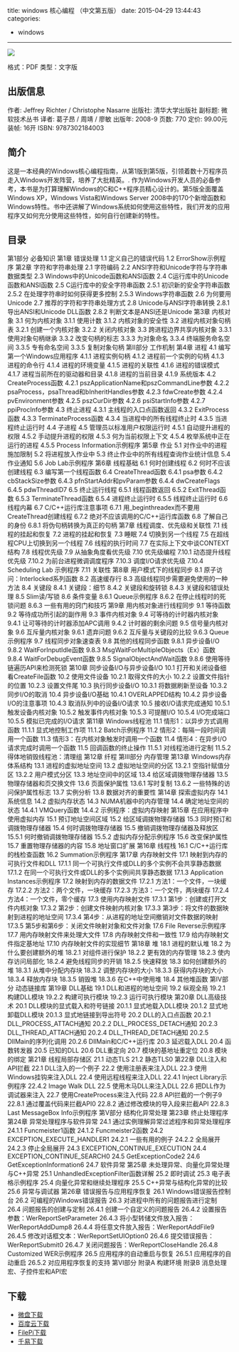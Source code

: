 title: windows 核心编程 （中文第五版）
date: 2015-04-29 13:44:43
categories:
  - windows
---

![](http://img3.douban.com/lpic/s3348730.jpg)

格式：PDF
类型：文字版

<!--more-->

## 出版信息 ##

作者: Jeffrey Richter / Christophe Nasarre 
出版社: 清华大学出版社
副标题: 微软技术丛书
译者: 葛子昂 / 周靖 / 廖敏 
出版年: 2008-9
页数: 770
定价: 99.00元
装帧: 16开
ISBN: 9787302184003

## 简介 ##

这是一本经典的Windows核心编程指南，从第1版到第5版，引领着数十万程序员走入Windows开发阵营，培养了大批精英。.
作为Windows开发人员的必备参考，本书是为打算理解Windows的C和C++程序员精心设计的。第5版全面覆盖Windows XP，Windows Vista和Windows Server 2008中的170个新增函数和Windows特性。书中还讲解了Windows系统如何使用这些特性，我们开发的应用程序又如何充分使用这些特性，如何自行创建新的特性。

## 目录 ##

第1部分 必备知识
第1章 错误处理
1.1 定义自己的错误代码
1.2 ErrorShow示例程序
第2章 字符和字符串处理
2.1 字符编码
2.2 ANSI字符和Unicode字符与字符串数据类型
2.3 Windows中的Unicode函数和ANSI函数
2.4 C运行库中的Unicode函数和ANSI函数
2.5 C运行库中的安全字符串函数
2.5.1 初识新的安全字符串函数
2.5.2 在处理字符串时如何获得更多控制
2.5.3 Windows字符串函数
2.6 为何要用Unicode
2.7 推荐的字符和字符串处理方式
2.8 Unicode与ANSI字符串转换
2.8.1 导出ANSI和Unicode DLL函数
2.8.2 判断文本是ANSI还是Unicode
第3章 内核对象
3.1 何为内核对象
3.1.1 使用计数
3.1.2 内核对象的安全性
3.2 进程内核对象句柄表
3.2.1 创建一个内核对象
3.2.2 关闭内核对象
3.3 跨进程边界共享内核对象
3.3.1 使用对象句柄继承
3.3.2 改变句柄的标志
3.3.3 为对象命名
3.3.4 终端服务命名空间
3.3.5 专有命名空间
3.3.5 复制对象句柄
第Ⅱ部分 工作机制
第4章 进程
4.1 编写第一个Windows应用程序
4.1.1 进程实例句柄
4.1.2 进程前一个实例的句柄
4.1.3 进程的命令行
4.1.4 进程的环境变量
4.1.5 进程的关联性
4.1.6 进程的错误模式
4.1.7 进程当前所在的驱动器和目录
4.1.8 进程的当前目录
4.1.9 系统版本
4.2 CreateProcess函数
4.2.1 pszApplicationName和pszCommandLine参数
4.2.2 psaProcess，psaThread和bInheritHandles参数
4.2.3 fdwCreate参数
4.2.4 pvEnvironment参数
4.2.5 pszCurDir参数
4.2.6 psiStartInfo参数
4.2.7 ppiProcInfo参数
4.3 终止进程
4.3.1 主线程的入口点函数返回
4.3.2 ExitProcess函数
4.3.3 TerminateProcess函数
4.3.4 当进程中的所有线程终止时
4.3.5 当进程终止运行时
4.4 子进程
4.5 管理员以标准用户权限运行时
4.5.1 自动提升进程的权限
4.5.2 手动提升进程的权限
4.5.3 何为当前权限上下文
4.5.4 枚举系统中正在运行的进程
4.5.5 Process Information示例程序
第5章 作业
5.1 对作业中的进程施加限制
5.2 将进程放入作业中
5.3 终止作业中的所有线程查询作业统计信息
5.4 作业通知
5.6 Job Lab示例程序
第6章 线程基础
6.1 何时创建线程
6.2 何时不应该创建线程
6.3 编写第一个线程函数
6.4 CreateThread函数
6.4.1 psa参数
6.4.2 cbStackSize参数
6.4.3 pfnStartAddr和pvParam参数
6.4.4 dwCreateFlags
6.4.5 pdwThreadID7
6.5 终止运行线程
6.5.1 线程函数返回
6.5.2 ExitThread函数
6.5.3 TerminateThread函数
6.5.4 进程终止运行时
6.5.5 线程终止运行时
6.6 线程内幕
6.7 C/C++运行库注意事项
6.7.1 用_beginthreadex而不要用CreateThread创建线程
6.7.2 绝对不应该调用的C/C++运行库函数
6.8 了解自己的身份
6.8.1 将伪句柄转换为真正的句柄
第7章 线程调度、优先级和关联性
7.1 线程的挂起和恢复
7.2 进程的挂起和恢复
7.3 睡眠
7.4 切换到另一个线程
7.5 在超线程CPU上切换到另一个线程
7.6 线程的执行时间
7.7 在实际上下文中谈CONTEXT结构
7.8 线程优先级
7.9 从抽象角度看优先级
7.10 优先级编程
7.10.1 动态提升线程优先级
7.10.2 为前台进程微调调度程序
7.10.3 调度I/O请求优先级
7.10.4 Scheduling Lab 示例程序
7.11 关联性
第8章 用户模式下的线程同步
8.1 原子访问：Interlocked系列函数
8.2 高速缓存行
8.3 高级线程同步需要避免使用的一种方法
8.4 关键段
8.4.1 关键段：细节
8.4.2 关键段和旋转锁
8.4.3 关键段和错误处理
8.5 Slim读/写锁
8.6 条件变量
8.6.1 Queue示例程序
8.6.2 在停止线程时的死锁问题
8.6.3 一些有用的窍门和技巧
第9章 用内核对象进行线程同步
9.1 等待函数
9.2 等待成功所引起的副作用
9.3 事件内核对象
9.4 可等待的计时器内核对象
9.4.1 让可等待的计时器添加APC调用
9.4.2 计时器的剩余问题
9.5 信号量内核对象
9.6 互斥量内核对象
9.6.1 遗弃问题
9.6.2 互斥量与关键段的比较
9.6.3 Queue示例程序
9.7 线程同步对象速查表
9.8 其他的线程同步函数
9.8.1 异步设备I/O
9.8.2 WaitForInputIdle函数
9.8.3 MsgWaitForMultipleObjects（Ex）函数
9.8.4 WaitForDebugEvent函数
9.8.5 SignalObjectAndWait函数
9.8.6 使用等待链遍历API来检测死锁
第10章 同步设备I/O与异步设备I/O
10.1 打开和关闭设备细看CreateFile函数
10.2 使用文件设备
10.2.1 取得文件的大小
10.2.2 设置文件指针的位置
10.2.3 设置文件尾
10.3 执行同步设备I/O
10.3.1 将数据刷新至设备
10.3.2 同步I/O的取消
10.4 异步设备I/O基础
10.4.1 OVERLAPPED结构
10.4.2 异步设备I/O的注意事项
10.4.3 取消队列中的设备I/O请求
10.5 接收I/O请求完成通知
10.5.1 触发设备内核对象
10.5.2 触发事件内核对象
10.5.3 可提醒I/O
10.5.4 I/O完成端口
10.5.5 模拟已完成的I/O请求
第11章 Windows线程池
11.1 情形1：以异步方式调用函数
11.1.1 显式地控制工作项
11.1.2 Batch示例程序
11.2 情形2：每隔一段时间调用一个函数
11.3 情形3：在内核对象触发时调用一个函数
11.4 情形4：在异步I/O请求完成时调用一个函数
11.5 回调函数的终止操作
11.5.1 对线程池进行定制
11.5.2 得体地销毁线程池：清理组
第12章 纤程
第Ⅲ部分 内存管理
第13章 Windows内存体系结构
13.1 进程的虚拟地址空间
13.2 虚拟地址空间的分区
13.2.1 空指针赋值分区
13.2.2 用户模式分区
13.3 地址空间中的区域
13.4 给区域调拨物理存储器
13.5 物理存储器和页交换文件
13.6 页面保护属性
13.6.1 写时复制
13.6.2 一些特殊的访问保护属性标志
13.7 实例分析
13.8 数据对齐的重要性
第14章 探索虚拟内存
14.1 系统信息
14.2 虚拟内存状态
14.3 NUMA机器中的内存管理
14.4 确定地址空间的状态
14.4.1 VMQuery函数
14.4.2 示例程序：虚拟内存映射
第15章 在应用程序中使用虚拟内存
15.1 预订地址空间区域
15.2 给区域调拨物理存储器
15.3 同时预订和调拨物理存储器
15.4 何时调拨物理存储器
15.5 撤销调拨物理存储器及释放区
15.5.1 何时撤销调拨物理存储器
15.5.2 虚拟内存分配示例程序
15.6 改变保护属性
15.7 重置物理存储器的内容
15.8 地址窗口扩展
第16章 线程栈
16.1 C/C++运行库的栈检查函数
16.2 Summation示例程序
第17章 内存映射文件
17.1 映射到内存的可执行文件和DLL
17.1.1 同一个可执行文件或DLL的多个实例不会共享静态数据
17.1.2 在同一个可执行文件或DLL的多个实例间共享静态数据
17.1.3 Application Instances示例程序
17.2 映射到内存的数据文件
17.2.1 方法1：一个文件，一块缓存
17.2.2 方法2：两个文件，一块缓存
17.2.3 方法3：一个文件，两块缓存
17.2.4 方法4：一个文件，零个缓存
17.3 使用内存映射文件
17.3.1 第1步：创建或打开文件内核对象
17.3.2 第2步：创建文件映射内核对象
17.3.3 第3步：将文件的数据映射到进程的地址空间
17.3.4 第4步：从进程的地址空间撤销对文件数据的映射
17.3.5 第5步和第6步：关闭文件映射对象和文件对象
17.6 File Reverse示例程序
17.7 用内存映射文件来处理大文件
17.8 内存映射文件和一致性
17.9 给内存映射文件指定基地址
17.10 内存映射文件的实现细节
第18章 堆
18.1 进程的默认堆
18.2 为什么要创建额外的堆
18.2.1 对组件进行保护
18.2.2 更有效的内存管理
18.2.3 使内存访问局部化
18.2.4 避免线程同步的开销
18.2.5 快速释放
18.3 如何创建额外的堆
18.3.1 从堆中分配内存块
18.3.2 调整内存块的大小
18.3.3 获得内存块的大小
18.3.4 释放内存块
18.3.5 销毁堆
18.3.6 在C++中使用堆
18.4 其他堆函数
第Ⅳ部分 动态链接库
第19章 DLL基础
19.1 DLL和进程的地址空间
19.2 纵观全局
19.2.1 构建DLL模块
19.2.2 构建可执行模块
19.2.3 运行可执行模块
第20章 DLL高级技术
20.1 DLL模块的显式载入和符号链接
20.1.1 显式地载入DLL模块
20.1.2 显式地卸载DLL模块
20.1.3 显式地链接到导出符号
20.2 DLL的入口点函数
20.2.1 DLL_PROCESS_ATTACH通知
20.2.2 DLL_PROCESS_DETACH通知
20.2.3 DLL_THREAD_ATTACH通知
20.2.4 DLL_THREAD_DETACH通知
20.2.5 DllMain的序列化调用
20.2.6 DllMain和C/C++运行库
20.3 延迟载入DLL
20.4 函数转发器
20.5 已知的DLL
20.6 DLL重定向
20.7 模块的基地址重定位
20.8 模块的绑定
第21章 线程局部存储区
21.1 动态TLS
21.2 静态TLS0
第22章 DLL注入和API拦截
22.1 DLL注入的一个例子
22.2 使用注册表来注入DLL
22.3 使用Windows挂钩来注入DLL
22.4 使用远程线程来注入DLL
22.4.1 Inject Library示例程序
22.4.2 Image Walk DLL
22.5 使用木马DLL来注入DLL
22.6 把DLL作为调试器来注入
22.7 使用CreateProcess来注入代码
22.8 API拦截的一个例子9
22.8.1 通过覆盖代码来拦截API0
22.8.2 通过修改模块的导入段来拦截API
22.8.3 Last MessageBox Info示例程序
第Ⅴ部分 结构化异常处理
第23章 终止处理程序
第24章 异常处理程序与软件异常
24.1 通过实例理解异常过滤程序和异常处理程序
24.1.1 Funcmeister1函数
24.1.2 Funcmeister2函数
24.2 EXCEPTION_EXECUTE_HANDLER1
24.2.1 一些有用的例子
24.2.2 全局展开
24.2.3 停止全局展开
24.3 EXCEPTION_CONTINUE_EXECUTION
24.4 EXCEPTION_CONTINUE_SEARCH0
24.5 GetExceptionCode2
24.6 GetExceptionInformation6
24.7 软件异常
第25章 未处理异常、向量化异常处理与C++异常
25.1 UnhandledExceptionFilter函数详解
25.2 即时调试
25.3 电子表格示例程序
25.4 向量化异常和继续处理程序
25.5 C++异常与结构化异常的比较
25.6 异常与调试器
第26章 错误报告与应用程序恢复
26.1 Windows错误报告控制台
26.2 可编程的Windows错误报告
26.3 对进程中所有的问题报告进行定制
26.4 问题报告的创建与定制
26.4.1 创建一个自定义的问题报告
26.4.2 设置报告参数：WerReportSetParameter
26.4.3 将小型转储文件放入报告：WerReportAddDump8
26.4.4 将任意文件放入报告：WerReportAddFile9
26.4.5 修改对话框文本：WerReportSetUIOption0
26.4.6 提交错误报告：WerReportSubmit0
26.4.7 关闭问题报告：WerReportCloseHandle
26.4.8 Customized WER示例程序
26.5 应用程序的自动重启与恢复
26.5.1 应用程序的自动重启
26.5.2 对应用程序恢复的支持
第Ⅵ部分
附录A 构建环境
附录B 消息处理宏、子控件宏和API宏

## 下载 ##

* [微盘下载](http://vdisk.weibo.com/s/aADaW4YRPbvbN)
* [百度云下载](http://pan.baidu.com/s/1ntmQRxf)
* [FilePi下载](http://filepi.com/i/vdbVUJz)
* [千易下载](http://1000eb.com/1ggd0)
